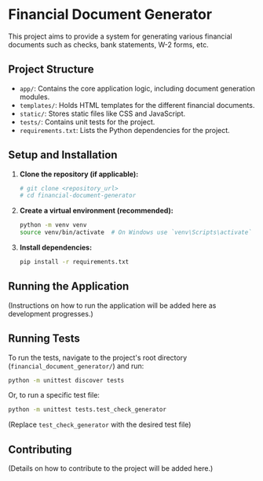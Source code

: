 # Financial Document Generator

This project aims to provide a system for generating various financial documents such as checks, bank statements, W-2 forms, etc.

## Project Structure

- `app/`: Contains the core application logic, including document generation modules.
- `templates/`: Holds HTML templates for the different financial documents.
- `static/`: Stores static files like CSS and JavaScript.
- `tests/`: Contains unit tests for the project.
- `requirements.txt`: Lists the Python dependencies for the project.

## Setup and Installation

1.  **Clone the repository (if applicable):**
    ```bash
    # git clone <repository_url>
    # cd financial-document-generator
    ```

2.  **Create a virtual environment (recommended):**
    ```bash
    python -m venv venv
    source venv/bin/activate  # On Windows use `venv\Scripts\activate`
    ```

3.  **Install dependencies:**
    ```bash
    pip install -r requirements.txt
    ```

## Running the Application

(Instructions on how to run the application will be added here as development progresses.)

## Running Tests

To run the tests, navigate to the project's root directory (`financial_document_generator/`) and run:

```bash
python -m unittest discover tests
```

Or, to run a specific test file:
```bash
python -m unittest tests.test_check_generator
```
(Replace `test_check_generator` with the desired test file)

## Contributing

(Details on how to contribute to the project will be added here.)
